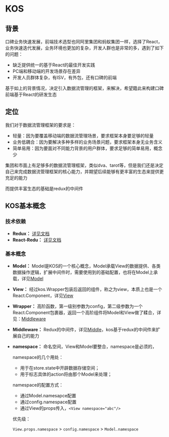 # KOS

## 背景

口碑业务快速发展，前端技术选型也同阿里集团和蚂蚁集团一样，选择了React，业务快速迭代发展，业务环境也更加的复杂，开发人群也是非常的多，遇到了如下的问题：

* 缺乏提供统一的基于React的最佳开发实践
* PC端和移动端的开发场景存在差异
* 开发人员群体复杂，有ISV，有外包，还有口碑的前端

基于如上的背景情况，决定引入数据流管理的框架，来解决，希望籍此来构建口碑前端基于React的研发生态

## 定位

我们对于数据流管理框架的要求是：

* 轻量：因为要覆盖移动端的数据流管理场景，要求框架本身要足够的轻量
* 业务低耦合：因为要解决多种多样的业务场景问题，要求框架本身无业务含义
* 简单易用：因为要面对不同能力背景的用户群体，要求足够的简单易用，概念少

集团和市面上有足够多的数据流管理框架，类似dva、tarot等，但是我们还是决定自己来完成数据流管理框架的核心能力，并期望后续能够有更丰富的生态来提供更充足的能力

而提供丰富生态的基础是redux的中间件

## KOS基本概念

### 技术依赖

* **Redux：** [详见文档](http://cn.redux.js.org/index.html)
* **React-Redu：** [详见文档](http://www.cnblogs.com/hhhyaaon/p/5863408.html)

### 基本概念

* **Model：** Model是KOS的一个核心概念，Model承载View的数据提供、各类数据操作逻辑，扩展中间件时，需要使用到的基础配置，也将在Model上承载，详见[Model](./model.html)

* **View：** 经过kos.Wrapper包装后返回的组件，称之为view，本质上也是一个React.Component，详见[View](./View.html)

* **Wrapper：** 高阶函数，第一级别参数为config，第二级参数为一个React.Component包裹器，返回一个高阶组件将Model和View做了糅合，详见：[Middleware](./Middleware.html)

* **Middleware：** Redux的中间件，详见[Middle](./Middleware.html)，kos基于redux的中间件来扩展自己的能力

* **namespace：** 命名空间，View和Model要整合，namespace是必须的，
  
  namespace的几个用处：

  + 用于在store.state中开辟数据存储空间；
  + 用于标志具体的action将由那个Model来处理；

  namespace的配置方式：
  
  + 通过Model.namesapce配置
  + 通过config.namespace配置
  + 通过View的props传入，`<View namespace="abc"/>` 

  优先级：

  `View.props.namespace` > `config.namespace` > `Model.namespace`

